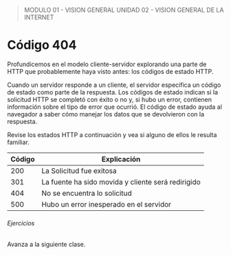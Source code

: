 > MODULO 01 - VISION GENERAL
> UNIDAD 02 - VISION GENERAL DE LA INTERNET

# Código 404

Profundicemos en el modelo cliente-servidor explorando una parte de HTTP que probablemente haya visto antes: los códigos de estado HTTP.

Cuando un servidor responde a un cliente, el servidor especifica un código de estado como parte de la respuesta. Los códigos de estado indican si la solicitud HTTP se completó con éxito o no y, si hubo un error, contienen información sobre el tipo de error que ocurrió. El código de estado ayuda al navegador a saber cómo manejar los datos que se devolvieron con la respuesta.

Revise los estados HTTP a continuación y vea si alguno de ellos le resulta familiar.

| Código | Explicación                                        |
|--------|----------------------------------------------------|
| 200    | La Solicitud fue exitosa                           |
| 301    | La fuente ha sido movida y cliente será redirigido |
| 404    | No se encuentra lo solicitud                       |
| 500    | Hubo un error inesperado en el servidor            |

###### Ejercicios

Avanza a la siguiente clase.